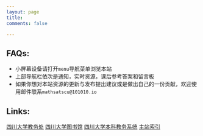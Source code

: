 ```yaml
---
layout: page
title: 
comments: false

---
```



## FAQs:


* 小屏幕设备请打开`menu`导航菜单浏览本站
* 上部导航栏依次是通知，实时资源，课后参考答案和留言板
* 如果你想对本站资源的更新与发布提出建议或是做出自己的一份贡献，欢迎使用邮件联系`mathsatscu@101010.io`


## Links:

<a href="http://jwc.scu.edu.cn/jwc" class="btn">四川大学教务处</a>
<a href="http://lib.scu.edu.cn" class="btn">四川大学图书馆</a>
<a href="http://zhjw.scu.edu.cn/login.jsp" class="btn">四川大学本科教务系统</a>
<a href="http://101010.io" class="btn">主站索引</a>